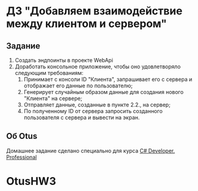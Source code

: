 # ДЗ "Добавляем взаимодействие между клиентом и сервером"

## Задание

1. Создать эндпоинты в проекте WebApi
2. Доработать консольное приложение, чтобы оно удовлетворяло следующим требованиям:
    1. Принимает с консоли ID "Клиента", запрашивает его с сервера и отображает его данные по пользователю;
    2. Генерирует случайным образом данные для создания нового "Клиента" на сервере;
    3. Отправляет данные, созданные в пункте 2.2., на сервер;
    4. По полученному ID от сервера запросить созданного пользователя с сервера и вывести на экран.

## Об Otus

Домашнее задание сделано специально для курса [C# Developer. Professional](https://otus.ru/lessons/csharp-professional/)
# OtusHW3
